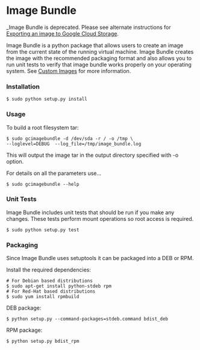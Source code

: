 Image Bundle
============

_Image Bundle is deprecated. Please see alternate instructions for [Exporting an image to Google Cloud Storage](https://cloud.google.com/compute/docs/creating-custom-image#export_an_image_to_google_cloud_storage).

Image Bundle is a python package that allows users to create an image from the current state of the running virtual machine. Image Bundle creates the image with the recommended packaging format and also allows you to run unit tests to verify that image bundle works properly on your operating system. See [Custom Images](https://cloud.google.com/compute/docs/creating-custom-image) for more information.

### Installation

    $ sudo python setup.py install

### Usage

To build a root filesystem tar:

    $ sudo gcimagebundle -d /dev/sda -r / -o /tmp \
    --loglevel=DEBUG  --log_file=/tmp/image_bundle.log

This will output the image tar in the output directory specified with -o option.

For details on all the parameters use...

    $ sudo gcimagebundle --help

### Unit Tests

Image Bundle includes unit tests that should be run if you make any changes. These tests perform mount operations so root access is required.

    $ sudo python setup.py test

### Packaging

Since Image Bundle uses setuptools it can be packaged into a DEB or RPM.

Install the required dependencies:

    # For Debian based distributions
    $ sudo apt-get install python-stdeb rpm
    # For Red-Hat based distributions
    $ sudo yum install rpmbuild 

DEB package:

    $ python setup.py --command-packages=stdeb.command bdist_deb
    
RPM package:

    $ python setup.py bdist_rpm
